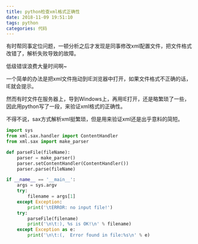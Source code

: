 ```yaml
---
title: python检查xml格式正确性
date: 2018-11-09 19:51:10
tags: python
categories: 代码
---
```


有时帮同事定位问题，一顿分析之后才发现是同事修改xml配置文件，把文件格式改错了，解析失败导致的故障。

低级错误浪费大量时间啊~

一个简单的办法是把xml文件拖动到IE浏览器中打开，如果文件格式不正确的话，IE就会提示。

然而有时文件在服务器上，导到Windows上，再用IE打开，还是略繁琐了一些，因此用python写了一段，来验证xml格式的正确性。

不得不说，sax方式解析xml挺繁琐，但是用来验证xml还是出乎意料的简短。

```python
import sys
from xml.sax.handler import ContentHandler
from xml.sax import make_parser

def parseFile(fileName):
    parser = make_parser()
    parser.setContentHandler(ContentHandler())
    parser.parse(fileName)

if __name__ == '__main__':
    args = sys.argv
    try:
        filename = args[1]
    except Exception:
        print('\tERROR: no input file!')
    try:
        parseFile(filename)
        print('\n\t:), %s is OK!\n' % filename)
    except Exception as e:
        print('\n\t:(,  Error found in file:%s\n' % e)
```

